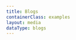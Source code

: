 ```yaml
---
title: Blogs
containerClass: examples
layout: media
dataType: blogs
---
```


<!--
  If you're looking to add content to our Blogs page,
  Go to ../source/_data/blogs.yml and add your blog.
  See media.swig file that renders blogs.yml into HTML markup
-->
